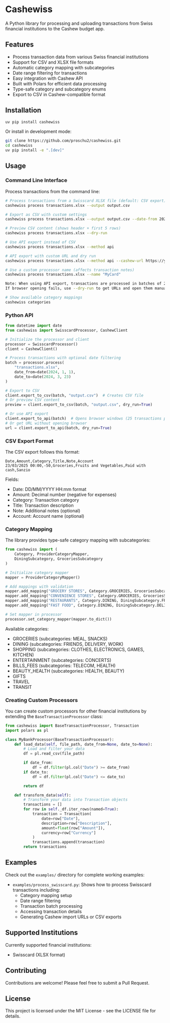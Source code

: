 # Cashewiss

A Python library for processing and uploading transactions from Swiss financial institutions to the Cashew budget app.

## Features

- Process transaction data from various Swiss financial institutions
- Support for CSV and XLSX file formats
- Automatic category mapping with subcategories
- Date range filtering for transactions
- Easy integration with Cashew API
- Built with Polars for efficient data processing
- Type-safe category and subcategory enums
- Export to CSV in Cashew-compatible format

## Installation

```bash
uv pip install cashewiss
```

Or install in development mode:

```bash
git clone https://github.com/proschu2/cashewiss.git
cd cashewiss
uv pip install -e ".[dev]"
```

## Usage

### Command Line Interface

Process transactions from the command line:

```bash
# Process transactions from a Swisscard XLSX file (default: CSV export)
cashewiss process transactions.xlsx --output output.csv

# Export as CSV with custom settings
cashewiss process transactions.xlsx --output output.csv --date-from 2024-01-01 --date-to 2024-03-23

# Preview CSV content (shows header + first 5 rows)
cashewiss process transactions.xlsx --dry-run

# Use API export instead of CSV
cashewiss process transactions.xlsx --method api

# API export with custom URL and dry run
cashewiss process transactions.xlsx --method api --cashew-url https://your-cashew-url.com --dry-run

# Use a custom processor name (affects transaction notes)
cashewiss process transactions.xlsx --name "MyCard"

Note: When using API export, transactions are processed in batches of 25 to handle URL length limits.
If browser opening fails, use --dry-run to get URLs and open them manually.

# Show available category mappings
cashewiss categories
```

### Python API

```python
from datetime import date
from cashewiss import SwisscardProcessor, CashewClient

# Initialize the processor and client
processor = SwisscardProcessor()
client = CashewClient()

# Process transactions with optional date filtering
batch = processor.process(
    "transactions.xlsx",
    date_from=date(2024, 1, 1),
    date_to=date(2024, 3, 23)
)

# Export to CSV
client.export_to_csv(batch, "output.csv")  # Creates CSV file
# Or preview CSV content
preview = client.export_to_csv(batch, "output.csv", dry_run=True)

# Or use API export
client.export_to_api(batch)  # Opens browser windows (25 transactions per batch)
# Or get URL without opening browser
url = client.export_to_api(batch, dry_run=True)
```

### CSV Export Format

The CSV export follows this format:
```
Date,Amount,Category,Title,Note,Account
23/03/2025 00:00,-50,Groceries,Fruits and Vegetables,Paid with cash,Sanzio
```

Fields:
- Date: DD/MM/YYYY HH:mm format
- Amount: Decimal number (negative for expenses)
- Category: Transaction category
- Title: Transaction description
- Note: Additional notes (optional)
- Account: Account name (optional)

### Category Mapping

The library provides type-safe category mapping with subcategories:

```python
from cashewiss import (
    Category, ProviderCategoryMapper,
    DiningSubcategory, GroceriesSubcategory
)

# Initialize category mapper
mapper = ProviderCategoryMapper()

# Add mappings with validation
mapper.add_mapping("GROCERY STORES", Category.GROCERIES, GroceriesSubcategory.MEAL)
mapper.add_mapping("CONVENIENCE STORES", Category.GROCERIES, GroceriesSubcategory.SNACKS)
mapper.add_mapping("RESTAURANTS", Category.DINING, DiningSubcategory.FRIENDS)
mapper.add_mapping("FAST FOOD", Category.DINING, DiningSubcategory.DELIVERY)

# Set mapper in processor
processor.set_category_mapper(mapper.to_dict())
```

Available categories:
- GROCERIES (subcategories: MEAL, SNACKS)
- DINING (subcategories: FRIENDS, DELIVERY, WORK)
- SHOPPING (subcategories: CLOTHES, ELECTRONICS, GAMES, KITCHEN)
- ENTERTAINMENT (subcategories: CONCERTS)
- BILLS_FEES (subcategories: TELECOM, HEALTH)
- BEAUTY_HEALTH (subcategories: HEALTH, BEAUTY)
- GIFTS
- TRAVEL
- TRANSIT

### Creating Custom Processors

You can create custom processors for other financial institutions by extending the `BaseTransactionProcessor` class:

```python
from cashewiss import BaseTransactionProcessor, Transaction
import polars as pl

class MyBankProcessor(BaseTransactionProcessor):
    def load_data(self, file_path, date_from=None, date_to=None):
        # Load and filter your data
        df = pl.read_csv(file_path)

        if date_from:
            df = df.filter(pl.col("Date") >= date_from)
        if date_to:
            df = df.filter(pl.col("Date") <= date_to)

        return df

    def transform_data(self):
        # Transform your data into Transaction objects
        transactions = []
        for row in self._df.iter_rows(named=True):
            transaction = Transaction(
                date=row["Date"],
                description=row["Description"],
                amount=float(row["Amount"]),
                currency=row["Currency"]
            )
            transactions.append(transaction)
        return transactions
```

## Examples

Check out the `examples/` directory for complete working examples:

- `examples/process_swisscard.py`: Shows how to process Swisscard transactions including:
  - Category mapping setup
  - Date range filtering
  - Transaction batch processing
  - Accessing transaction details
  - Generating Cashew import URLs or CSV exports

## Supported Institutions

Currently supported financial institutions:

- Swisscard (XLSX format)

## Contributing

Contributions are welcome! Please feel free to submit a Pull Request.

## License

This project is licensed under the MIT License - see the LICENSE file for details.
